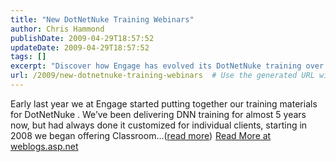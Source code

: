 ```yaml
---
title: "New DotNetNuke Training Webinars"
author: Chris Hammond
publishDate: 2009-04-29T18:57:52
updateDate: 2009-04-29T18:57:52
tags: []
excerpt: "Discover how Engage has evolved its DotNetNuke training over the years. Learn about their transition to Classroom training in 2008. Read more at weblogs.asp.net."
url: /2009/new-dotnetnuke-training-webinars  # Use the generated URL with year
---
```

Early last year we at Engage started putting together our training materials for DotNetNuke . We’ve been delivering DNN training for almost 5 years now, but had always done it customized for individual clients, starting in 2008 we began offering Classroom...(<a href="https://weblogs.asp.net/christoc/archive/2009/04/29/new-dotnetnuke-training-webinars.aspx">read more</a>)<img src="https://weblogs.asp.net/aggbug.aspx?PostID=7065221" width="1" height="1"> <a href="https://weblogs.asp.net/christoc/archive/2009/04/29/new-dotnetnuke-training-webinars.aspx">Read More at weblogs.asp.net</a>



